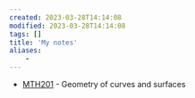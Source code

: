 ```yaml
---
created: 2023-03-28T14:14:08
modified: 2023-03-28T14:14:08
tags: []
title: 'My notes'
aliases:
    - 
---
```


- [MTH201](https://rupadarshiray.github.io/academicmatters/IISERM-MS21/MTH201/MTH201-lecture-notes.pdf) - Geometry of curves and surfaces